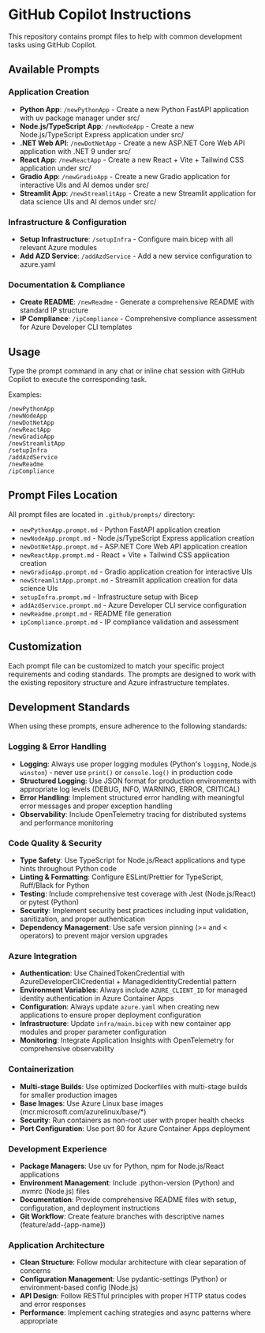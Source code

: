 # GitHub Copilot Instructions

This repository contains prompt files to help with common development tasks using GitHub Copilot.

## Available Prompts

### Application Creation
- **Python App**: `/newPythonApp` - Create a new Python FastAPI application with uv package manager under src/
- **Node.js/TypeScript App**: `/newNodeApp` - Create a new Node.js/TypeScript Express application under src/
- **.NET Web API**: `/newDotNetApp` - Create a new ASP.NET Core Web API application with .NET 9 under src/
- **React App**: `/newReactApp` - Create a new React + Vite + Tailwind CSS application under src/
- **Gradio App**: `/newGradioApp` - Create a new Gradio application for interactive UIs and AI demos under src/
- **Streamlit App**: `/newStreamlitApp` - Create a new Streamlit application for data science UIs and AI demos under src/

### Infrastructure & Configuration
- **Setup Infrastructure**: `/setupInfra` - Configure main.bicep with all relevant Azure modules
- **Add AZD Service**: `/addAzdService` - Add a new service configuration to azure.yaml

### Documentation & Compliance
- **Create README**: `/newReadme` - Generate a comprehensive README with standard IP structure
- **IP Compliance**: `/ipCompliance` - Comprehensive compliance assessment for Azure Developer CLI templates

## Usage

Type the prompt command in any chat or inline chat session with GitHub Copilot to execute the corresponding task.

Examples:
```
/newPythonApp
/newNodeApp
/newDotNetApp
/newReactApp
/newGradioApp
/newStreamlitApp
/setupInfra
/addAzdService
/newReadme
/ipCompliance
```

## Prompt Files Location

All prompt files are located in `.github/prompts/` directory:
- `newPythonApp.prompt.md` - Python FastAPI application creation
- `newNodeApp.prompt.md` - Node.js/TypeScript Express application creation
- `newDotNetApp.prompt.md` - ASP.NET Core Web API application creation
- `newReactApp.prompt.md` - React + Vite + Tailwind CSS application creation
- `newGradioApp.prompt.md` - Gradio application creation for interactive UIs
- `newStreamlitApp.prompt.md` - Streamlit application creation for data science UIs
- `setupInfra.prompt.md` - Infrastructure setup with Bicep
- `addAzdService.prompt.md` - Azure Developer CLI service configuration
- `newReadme.prompt.md` - README file generation
- `ipCompliance.prompt.md` - IP compliance validation and assessment

## Customization

Each prompt file can be customized to match your specific project requirements and coding standards. The prompts are designed to work with the existing repository structure and Azure infrastructure templates.

## Development Standards

When using these prompts, ensure adherence to the following standards:

### Logging & Error Handling
- **Logging**: Always use proper logging modules (Python's `logging`, Node.js `winston`) - never use `print()` or `console.log()` in production code
- **Structured Logging**: Use JSON format for production environments with appropriate log levels (DEBUG, INFO, WARNING, ERROR, CRITICAL)
- **Error Handling**: Implement structured error handling with meaningful error messages and proper exception handling
- **Observability**: Include OpenTelemetry tracing for distributed systems and performance monitoring

### Code Quality & Security
- **Type Safety**: Use TypeScript for Node.js/React applications and type hints throughout Python code
- **Linting & Formatting**: Configure ESLint/Prettier for TypeScript, Ruff/Black for Python
- **Testing**: Include comprehensive test coverage with Jest (Node.js/React) or pytest (Python)
- **Security**: Implement security best practices including input validation, sanitization, and proper authentication
- **Dependency Management**: Use safe version pinning (>= and < operators) to prevent major version upgrades

### Azure Integration
- **Authentication**: Use ChainedTokenCredential with AzureDeveloperCliCredential + ManagedIdentityCredential pattern
- **Environment Variables**: Always include `AZURE_CLIENT_ID` for managed identity authentication in Azure Container Apps
- **Configuration**: Always update `azure.yaml` when creating new applications to ensure proper deployment configuration
- **Infrastructure**: Update `infra/main.bicep` with new container app modules and proper parameter configuration
- **Monitoring**: Integrate Application Insights with OpenTelemetry for comprehensive observability

### Containerization
- **Multi-stage Builds**: Use optimized Dockerfiles with multi-stage builds for smaller production images
- **Base Images**: Use Azure Linux base images (mcr.microsoft.com/azurelinux/base/*)
- **Security**: Run containers as non-root user with proper health checks
- **Port Configuration**: Use port 80 for Azure Container Apps deployment

### Development Experience
- **Package Managers**: Use uv for Python, npm for Node.js/React applications
- **Environment Management**: Include .python-version (Python) and .nvmrc (Node.js) files
- **Documentation**: Provide comprehensive README files with setup, configuration, and deployment instructions
- **Git Workflow**: Create feature branches with descriptive names (feature/add-{app-name})

### Application Architecture
- **Clean Structure**: Follow modular architecture with clear separation of concerns
- **Configuration Management**: Use pydantic-settings (Python) or environment-based config (Node.js)
- **API Design**: Follow RESTful principles with proper HTTP status codes and error responses
- **Performance**: Implement caching strategies and async patterns where appropriate